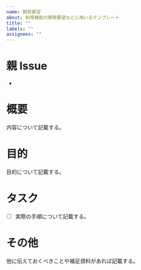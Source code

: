 ```yaml
---
name: 開発要望
about: 新規機能の開発要望などに用いるテンプレート
title: ""
labels: ""
assignees: ""
---
```


# 親 Issue

-

# 概要

内容について記載する。

# 目的

目的について記載する。

# タスク

- [ ] 実際の手順について記載する。

# その他

他に伝えておくべきことや補足資料があれば記載する。
